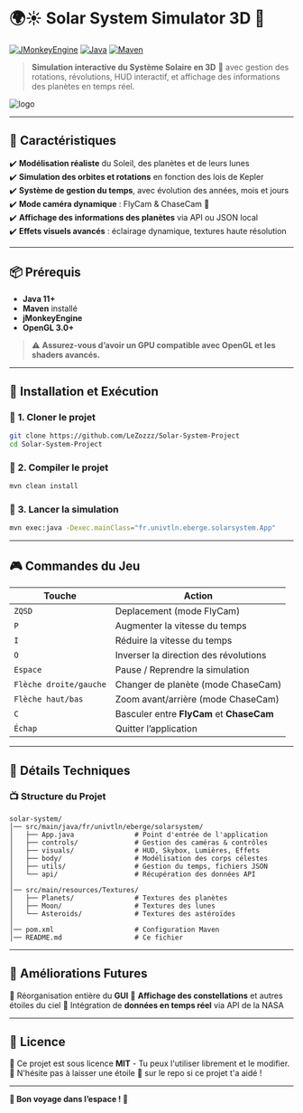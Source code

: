# 🌍☀️ Solar System Simulator 3D 🚀

[![JMonkeyEngine](https://img.shields.io/badge/Engine-jMonkeyEngine-blue?style=for-the-badge&logo=java)](https://jmonkeyengine.org/)
[![Java](https://img.shields.io/badge/Java-11+-red?style=for-the-badge&logo=java)](https://www.oracle.com/java/)
[![Maven](https://img.shields.io/badge/Build-Maven-yellow?style=for-the-badge&logo=apache-maven)](https://maven.apache.org/)

> **Simulation interactive du Système Solaire en 3D** 🌌 avec gestion des rotations, révolutions, HUD interactif, et affichage des informations des planètes en temps réel.

![logo](Ressources/Logo/logo.jpg)

---

## 🎯 **Caractéristiques**
✔️ **Modélisation réaliste** du Soleil, des planètes et de leurs lunes  
✔️ **Simulation des orbites et rotations** en fonction des lois de Kepler  
✔️ **Système de gestion du temps**, avec évolution des années, mois et jours  
✔️ **Mode caméra dynamique** : FlyCam & ChaseCam 🚀  
✔️ **Affichage des informations des planètes** via API ou JSON local  
✔️ **Effets visuels avancés** : éclairage dynamique, textures haute résolution  

---

## 📦 **Prérequis**
- **Java 11+**  
- **Maven** installé  
- **jMonkeyEngine**  
- **OpenGL 3.0+**  

> ⚠️ **Assurez-vous d’avoir un GPU compatible avec OpenGL et les shaders avancés.**

---

## 🚀 **Installation et Exécution**
### 🔹 **1. Cloner le projet**
```bash
git clone https://github.com/LeZozzz/Solar-System-Project
cd Solar-System-Project
```

### 🔹 **2. Compiler le projet**
```bash
mvn clean install
```

### 🔹 **3. Lancer la simulation**
```bash
mvn exec:java -Dexec.mainClass="fr.univtln.eberge.solarsystem.App"
```

---

## 🎮 **Commandes du Jeu**
| Touche | Action |
|--------|--------|
| `ZQSD` | Deplacement (mode FlyCam) |
| `P` | Augmenter la vitesse du temps |
| `I` | Réduire la vitesse du temps |
| `O` | Inverser la direction des révolutions |
| `Espace` | Pause / Reprendre la simulation |
| `Flèche droite/gauche` | Changer de planète (mode ChaseCam) |
| `Flèche haut/bas` | Zoom avant/arrière (mode ChaseCam) |
| `C` | Basculer entre **FlyCam** et **ChaseCam** |
| `Échap` | Quitter l’application |

---

## 🌌 **Détails Techniques**
### 📺 **Structure du Projet**
```
solar-system/
│── src/main/java/fr/univtln/eberge/solarsystem/
│   ├── App.java               # Point d'entrée de l'application
│   ├── controls/              # Gestion des caméras & contrôles
│   ├── visuals/               # HUD, Skybox, Lumières, Effets
│   ├── body/                  # Modélisation des corps célestes
│   ├── utils/                 # Gestion du temps, fichiers JSON
│   └── api/                   # Récupération des données API
│
│── src/main/resources/Textures/
│   ├── Planets/               # Textures des planètes
│   ├── Moon/                  # Textures des lunes
│   └── Asteroids/             # Textures des astéroïdes
│
│── pom.xml                    # Configuration Maven
│── README.md                  # Ce fichier
```

---

## 🌟 **Améliorations Futures**
🔹 Réorganisation entière du **GUI**
🔹 **Affichage des constellations** et autres étoiles du ciel
🔹 Intégration de **données en temps réel** via API de la NASA

---

## 📝 **Licence**
📝 Ce projet est sous licence **MIT** - Tu peux l'utiliser librement et le modifier.
🌟 N'hésite pas à laisser une étoile 🌟 sur le repo si ce projet t'a aidé !

---

**🚀 Bon voyage dans l’espace ! 🚀**


